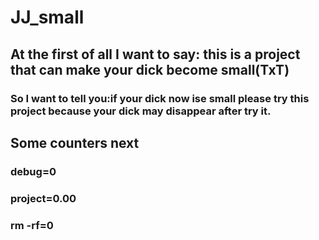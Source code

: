 # JJ_small
## At the first of all I want to say: this is a project that can make your dick become small(TxT)
### So I want to tell you:if your dick now ise small please try this project because your dick may disappear after try it.
## Some counters next
### debug=0
### project=0.00
### rm -rf=0 
